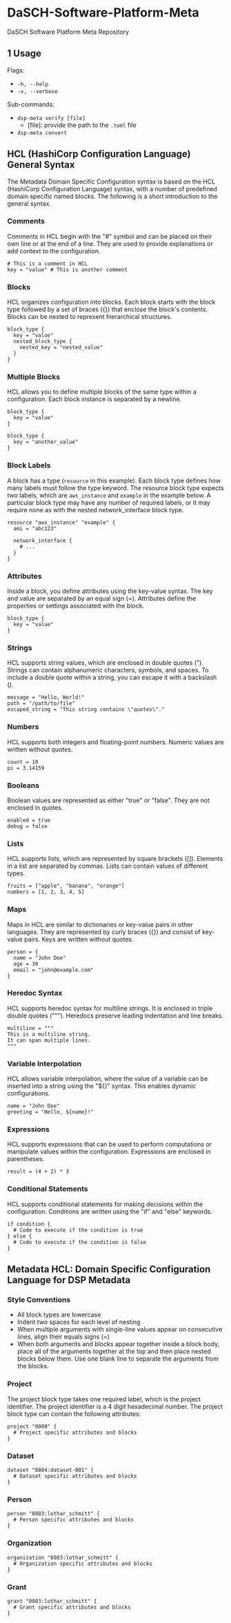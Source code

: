# DaSCH-Software-Platform-Meta
DaSCH Software Platform Meta Repository

## 1 Usage

Flags:
- `-h, --help`
- `-v, --verbose`

Sub-commands:
- `dsp-meta verify [file]`
  - [file]: provide the path to the `.toml` file
- `dsp-meta convert`





## HCL (HashiCorp Configuration Language) General Syntax
The Metadata Domain Specific Configuration syntax is based on the HCL (HashiCorp Configuration Language) syntax,
with a number of predefined domain specific named blocks. The following is a short introduction to the general syntax.


### Comments
Comments in HCL begin with the "#" symbol and can be placed on their own line or at the end of a line. They are used to
provide explanations or add context to the configuration.
    
```hcl
# This is a comment in HCL
key = "value" # This is another comment
```

### Blocks
HCL organizes configuration into blocks. Each block starts with the block type followed by a set of braces ({}) that
enclose the block's contents. Blocks can be nested to represent hierarchical structures.

```hcl
block_type {
  key = "value"
  nested_block_type {
    nested_key = "nested_value"
  }
}
```

### Multiple Blocks
HCL allows you to define multiple blocks of the same type within a configuration. Each block instance is separated by a newline.

```hcl
block_type {
  key = "value"
}

block_type {
  key = "another_value"
}
```

### Block Labels
A block has a type (`resource` in this example). Each block type defines how many labels must follow the type keyword.
The resource block type expects two labels, which are `aws_instance` and `example` in the example below. A particular
block type may have any number of required labels, or it may require none as with the nested network_interface block
type.

```hcl
resource "aws_instance" "example" {
  ami = "abc123"

  network_interface {
    # ...
  }
}
```

### Attributes
Inside a block, you define attributes using the key-value syntax. The key and value are separated by an equal sign (=).
Attributes define the properties or settings associated with the block.

```hcl
block_type {
  key = "value"
}
```

### Strings
HCL supports string values, which are enclosed in double quotes ("). Strings can contain alphanumeric characters,
symbols, and spaces. To include a double quote within a string, you can escape it with a backslash (\).

```hcl
message = "Hello, World!"
path = "/path/to/file"
escaped_string = "This string contains \"quotes\"."
```

### Numbers
HCL supports both integers and floating-point numbers. Numeric values are written without quotes.

```hcl
count = 10
pi = 3.14159
```

### Booleans
Boolean values are represented as either "true" or "false". They are not enclosed in quotes.

```hcl
enabled = true
debug = false
```

### Lists
HCL supports lists, which are represented by square brackets ([]). Elements in a list are separated by commas. Lists
can contain values of different types.

```hcl
fruits = ["apple", "banana", "orange"]
numbers = [1, 2, 3, 4, 5]
```

### Maps
Maps in HCL are similar to dictionaries or key-value pairs in other languages. They are represented by curly braces ({})
and consist of key-value pairs. Keys are written without quotes.

```hcl
person = {
  name = "John Doe"
  age = 30
  email = "john@example.com"
}
```

### Heredoc Syntax
HCL supports heredoc syntax for multiline strings. It is enclosed in triple double quotes ("""). Heredocs preserve
leading indentation and line breaks.

```hcl
multiline = """
This is a multiline string.
It can span multiple lines.
"""
```

### Variable Interpolation
HCL allows variable interpolation, where the value of a variable can be inserted into a string using the "${}" syntax.
This enables dynamic configurations.

```hcl
name = "John Doe"
greeting = "Hello, ${name}!"
```

### Expressions
HCL supports expressions that can be used to perform computations or manipulate values within the configuration.
Expressions are enclosed in parentheses.

```hcl
result = (4 + 2) * 3
```

### Conditional Statements
HCL supports conditional statements for making decisions within the configuration. Conditions are written using the
"if" and "else" keywords.

```hcl
if condition {
  # Code to execute if the condition is true
} else {
  # Code to execute if the condition is false
}
```

## Metadata HCL: Domain Specific Configuration Language for DSP Metadata

### Style Conventions
- All block types are lowercase
- Indent two spaces for each level of nesting
- When multiple arguments with single-line values appear on consecutive lines, align their equals signs (=)
- When both arguments and blocks appear together inside a block body, place all of the arguments together at the top
and then place nested blocks below them. Use one blank line to separate the arguments from the blocks.


### Project

The project block type takes one required label, which is the project identifier. The project identifier is a 4 digit
hexadecimal number. The project block type can contain the following attributes:

```hcl
project "0000" {
  # Project specific attributes and blocks
}
```

### Dataset

```hcl
dataset "0804:dataset-001" {
  # Dataset specific attributes and blocks
}
```


### Person

```hcl
person "0803:lothar_schmitt" {
  # Person specific attributes and blocks
}
```

### Organization

```hcl
organization "0803:lothar_schmitt" {
  # Organization specific attributes and blocks
}
```

### Grant

```hcl
grant "0803:lothar_schmitt" {
  # Grant specific attributes and blocks
}
```
